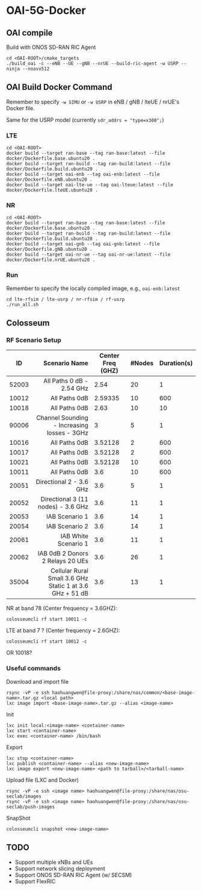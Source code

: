 # OAI-5G-Docker

## OAI compile

Build with ONOS SD-RAN RIC Agent

```
cd <OAI-ROOT>/cmake_targets
./build_oai -c --eNB --UE --gNB --nrUE --build-ric-agent -w USRP --ninja --noavx512
```

## OAI Build Docker Command 

Remember to specify `-w SIMU` or `-w USRP` in eNB / gNB / lteUE / nrUE's Docker file. 

Same for the USRP model (currently `sdr_addrs = "type=x300";`)

### LTE
```
cd <OAI-ROOT>
docker build --target ran-base --tag ran-base:latest --file docker/Dockerfile.base.ubuntu20 .
docker build --target ran-build --tag ran-build:latest --file docker/Dockerfile.build.ubuntu20 .
docker build --target oai-enb --tag oai-enb:latest --file docker/Dockerfile.eNB.ubuntu20 .
docker build --target oai-lte-ue --tag oai-lteue:latest --file docker/Dockerfile.lteUE.ubuntu20 .
```

### NR
```
cd <OAI-ROOT>
docker build --target ran-base --tag ran-base:latest --file docker/Dockerfile.base.ubuntu20 .
docker build --target ran-build --tag ran-build:latest --file docker/Dockerfile.build.ubuntu20 .
docker build --target oai-gnb --tag oai-gnb:latest --file docker/Dockerfile.gNB.ubuntu20 .
docker build --target oai-nr-ue --tag oai-nr-ue:latest --file docker/Dockerfile.nrUE.ubuntu20 .
```

### Run

Remember to specify the locally compiled image, e.g., `oai-enb:latest`

```
cd lte-rfsim / lte-usrp / nr-rfsim / rf-usrp
./run_all.sh
```

## Colosseum

### RF Scenario Setup

| ID    |                                Scenario Name             | Center Freq (GHZ)    | #Nodes | Duration(s)   |
|-------|---------------------------------------------------------:|---------|----|-----|
| 52003 |                                All Paths 0 dB - 2.54 GHz | 2.54    | 20 | 1   |
| 10012 |                                            All Paths 0dB | 2.59335 | 10 | 600 |
| 10018 |                                            All Paths 0dB | 2.63    | 10 | 10  |
| 90006 |              Channel Sounding - Increasing losses - 3GHz | 3       | 5  | 1   |
| 10016 |                                            All Paths 0dB | 3.52128 | 2  | 600 |
| 10017 |                                            All Paths 0dB | 3.52128 | 2  | 600 |
| 10021 |                                            All Paths 0dB | 3.52128 | 10 | 600 |
| 10011 |                                            All Paths 0dB | 3.6     | 10 | 600 |
| 20051 |                                  Directional 2 - 3.6 GHz | 3.6     | 5  | 1   |
| 20052 |                       Directional 3 (11 nodes) - 3.6 GHz | 3.6     | 11 | 1   |
| 20053 |                                           IAB Scenario 1 | 3.6     | 14 | 1   |
| 20054 |                                           IAB Scenario 2 | 3.6     | 14 | 1   |
| 20061 |                                     IAB White Scenario 1 | 3.6     | 11 | 1   |
| 20062 | IAB 0dB 2 Donors 2 Relays 20 UEs                         | 3.6     | 26 | 1   |
| 35004 | Cellular Rural Small 3.6 GHz Static 1 at 3.6 GHz + 51 dB | 3.6     | 13 | 1   |

NR at band 78 (Center frequency = 3.6GHZ):
```
colosseumcli rf start 10011 -c
```

LTE at band 7 ? (Center frequency = 2.6GHZ):
```
colosseumcli rf start 10012 -c
```

OR 10018?

### Useful commands

Download and import file
```
rsync -vP -e ssh haohuangwen@file-proxy:/share/nas/common/<base-image-name>.tar.gz <local path>
lxc image import <base-image-name>.tar.gz --alias <image-name>
```

Init
```
lxc init local:<image-name> <container-name>
lxc start <container-name>
lxc exec <container-name> /bin/bash
```

Export
```
lxc stop <container-name>
lxc publish <container-name> --alias <new-image-name>
lxc image export <new-image-name> <path to tarball>/<tarball-name>
```

Upload file (LXC and Docker)
```
rsync -vP -e ssh <image name> haohuangwen@file-proxy:/share/nas/osu-seclab/images
rsync -vP -e ssh <image name> haohuangwen@file-proxy:/share/nas/osu-seclab/push-images
```

SnapShot
```
colosseumcli snapshot <new-image-name>
```


## TODO

- Support multiple xNBs and UEs
- Support network slicing deployment
- Support ONOS SD-RAN RIC Agent (w/ SECSM)
- Support FlexRIC
